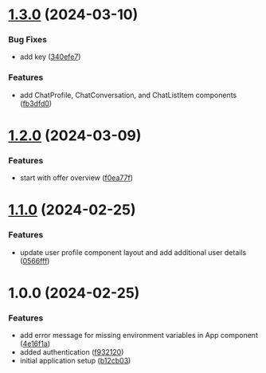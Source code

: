 # [1.3.0](https://github.com/ElfenB/job-search-portal/compare/v1.2.0...v1.3.0) (2024-03-10)


### Bug Fixes

* add key ([340efe7](https://github.com/ElfenB/job-search-portal/commit/340efe7d178a85f60f358bd0f6325511d5500982))


### Features

* add ChatProfile, ChatConversation, and ChatListItem components ([fb3dfd0](https://github.com/ElfenB/job-search-portal/commit/fb3dfd09432ae147bec2133d67dae5cb58c53ae3))

# [1.2.0](https://github.com/ElfenB/job-search-portal/compare/v1.1.0...v1.2.0) (2024-03-09)


### Features

* start with offer overview ([f0ea77f](https://github.com/ElfenB/job-search-portal/commit/f0ea77f870194f14f6e59a4d09791370da4913a2))

# [1.1.0](https://github.com/ElfenB/job-search-portal/compare/v1.0.0...v1.1.0) (2024-02-25)


### Features

* update user profile component layout and add additional user details ([0566fff](https://github.com/ElfenB/job-search-portal/commit/0566fff47acd58ccf7f69aef52897496cab21bc6))

# 1.0.0 (2024-02-25)


### Features

* add error message for missing environment variables in App component ([4e16f1a](https://github.com/ElfenB/job-search-portal/commit/4e16f1a7093561699d46578a5c41a325aa006dcf))
* added authentication ([f932120](https://github.com/ElfenB/job-search-portal/commit/f9321209785307eb527388436ab1c19a0f222e27))
* initial application setup ([b12cb03](https://github.com/ElfenB/job-search-portal/commit/b12cb039591a401770c8195143687b036bf1ef13))
